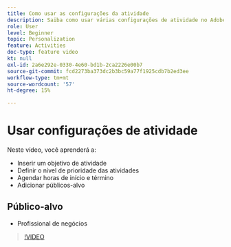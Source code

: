 ```yaml
---
title: Como usar as configurações da atividade
description: Saiba como usar várias configurações de atividade no Adobe Target, incluindo objetivos, níveis de prioridade, horas de início e término e públicos-alvo.
role: User
level: Beginner
topic: Personalization
feature: Activities
doc-type: feature video
kt: null
exl-id: 2a6e292e-0330-4e60-bd1b-2ca2226e00b7
source-git-commit: fcd2273ba373dc2b3bc59a77f1925cdb7b2ed3ee
workflow-type: tm+mt
source-wordcount: '57'
ht-degree: 15%

---
```


# Usar configurações de atividade

Neste vídeo, você aprenderá a:

* Inserir um objetivo de atividade
* Definir o nível de prioridade das atividades
* Agendar horas de início e término
* Adicionar públicos-alvo

## Público-alvo

* Profissional de negócios

>[!VIDEO](https://video.tv.adobe.com/v/17381/?quality=12)
